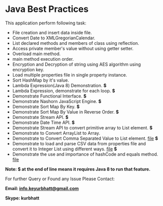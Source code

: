 # Java Best Practices

This application perform following task:
  - File creation and insert data inside file.
  - Convert Date to XMLGregorianCalendar.
  - List declared methods and members of class using reflection.
  - Access private member's value without using getter setter.
  - Overload main method.
  - main method execution order.
  - Encryption and Decryption of string using AES algorithm using encryption key.
  - Load multiple properties file in single property instance.
  - Sort HashMap by it's value.
  - Lambda Expression(Java 8) Demonstration. **$**
  - Lambda Expression, demonstrate for each loop. **$**
  - Demonstrate Functional Interface. **$**
  - Demonstrate Nashorn JavaScript Engine. **$**
  - Demonstrate Sort Map By Key. **$**
  - Demonstrate Sort Map By Value in Reverse Order. **$**
  - Demonstrate Stream API. **$**
  - Demonstrate Date Time API. **$**
  - Demonstrate Stream API to convert primitive array to List element. **$**
  - Demonstrate to Convert ArrayList to Array.
  - Demonstrate to Convert Comma Separated Value to List element. [file](src/org/collections/CommaSeparatedStringToList.java) **$**
  - Demonstrate to load and parse CSV data from properties file and convert it to Integer List using different ways. [file](src/org/property_loader/PropertyLoaderForCSV.java) **$**
  - Demonstrate the use and importance of hashCode and equals method. [file](src/org/collections/HashCodeEqualsInCollection.java)

**Note: $ at the end of line means it requires Java 8 to run that feature.**

For further Query or Found any Issue Please Contact:

**Email: info.keyurbhatt@gmail.com**

**Skype: kurbhatt**

